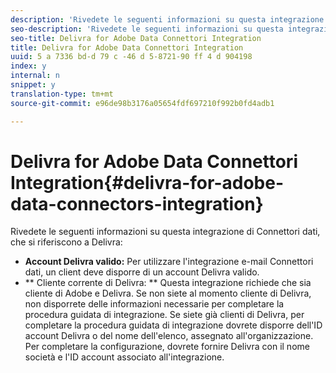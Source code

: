 ```yaml
---
description: 'Rivedete le seguenti informazioni su questa integrazione di Connettori dati in quanto correlate a Delivra '
seo-description: 'Rivedete le seguenti informazioni su questa integrazione di Connettori dati in quanto correlate a Delivra '
seo-title: Delivra for Adobe Data Connettori Integration
title: Delivra for Adobe Data Connettori Integration
uuid: 5 a 7336 bd-d 79 c -46 d 5-8721-90 ff 4 d 904198
index: y
internal: n
snippet: y
translation-type: tm+mt
source-git-commit: e96de98b3176a05654fdf697210f992b0fd4adb1

---
```



# Delivra for Adobe Data Connettori Integration{#delivra-for-adobe-data-connectors-integration}

Rivedete le seguenti informazioni su questa integrazione di Connettori dati, che si riferiscono a Delivra:

* **Account Delivra valido:** Per utilizzare l'integrazione e-mail Connettori dati, un client deve disporre di un account Delivra valido.
* ** Cliente corrente di Delivra: ** Questa integrazione richiede che sia cliente di Adobe e Delivra. Se non siete al momento cliente di Delivra, non disporrete delle informazioni necessarie per completare la procedura guidata di integrazione. Se siete già clienti di Delivra, per completare la procedura guidata di integrazione dovrete disporre dell'ID account Delivra o del nome dell'elenco, assegnato all'organizzazione. Per completare la configurazione, dovrete fornire Delivra con il nome società e l'ID account associato all'integrazione.

